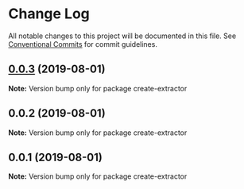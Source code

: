 # Change Log

All notable changes to this project will be documented in this file.
See [Conventional Commits](https://conventionalcommits.org) for commit guidelines.

## [0.0.3](https://github.com/imcuttle/intuitional-test/compare/v0.0.2...v0.0.3) (2019-08-01)

**Note:** Version bump only for package create-extractor

## 0.0.2 (2019-08-01)

**Note:** Version bump only for package create-extractor

## 0.0.1 (2019-08-01)

**Note:** Version bump only for package create-extractor
